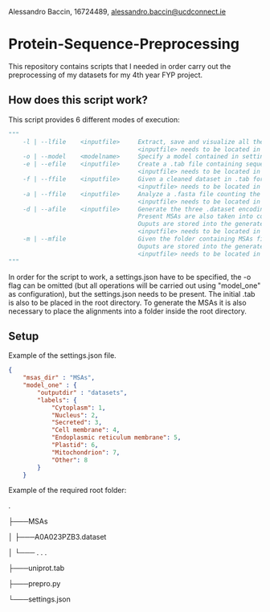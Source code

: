 Alessandro Baccin, 16724489, alessandro.baccin@ucdconnect.ie

# Protein-Sequence-Preprocessing
This repository contains scripts that I needed in order carry out the preprocessing of my datasets for my 4th year FYP project.

## How does this script work?

This script provides 6 different modes of execution: 

```python
"""
    -l | --lfile    <inputfile>     Extract, save and visualize all the present labels.
                                    <inputfile> needs to be located in the root directory.
    -o | --model    <modelname>     Specify a model contained in settings.json
    -e | --efile    <inputfile>     Create a .tab file containing sequences of classes specified in the required model. 
                                    <inputfile> needs to be located in the root directory.
    -f | --ffile    <inputfile>     Given a cleaned dataset in .tab format, produce the .fasta file.
                                    <inputfile> needs to be located in the model's directory 
    -a | --ffile    <inputfile>     Analyze a .fasta file counting the number of entries per class.
                                    <inputfile> needs to be located in the model's directory
    -d | --afile    <inputfile>     Generate the three .dataset encoding files given a .fasta file
                                    Present MSAs are also taken into consideration, and sequences not preseting the MSA information are binned.
                                    Ouputs are stored into the generated "NoMSAdataset" folder.
                                    <inputfile> needs to be located in the model's directory 
    -m | --mfile                    Given the folder containing MSAs files specified in the settings.json, attach the MSA information to the .dataset files (new files are created).
                                    Ouputs are stored into the generated "MSAdataset" folder.
                                    <inputfile> needs to be located in the model's directory 
"""
```

In order for the script to work, a settings.json have to be specified, the -o flag can be omitted (but all operations will be carried out using "model_one" as configuration), but the settings.json needs to be present. The initial .tab is also to be placed in the root directory. To generate the MSAs it is also necessary to place the alignments into a folder inside the root directory.

## Setup

Example of the settings.json file.

```json
{
	"msas_dir" : "MSAs",
    "model_one" : {
        "outputdir" : "datasets",
        "labels": {
            "Cytoplasm": 1,
            "Nucleus": 2,
            "Secreted": 3,
            "Cell membrane": 4,
            "Endoplasmic reticulum membrane": 5,
            "Plastid": 6,
            "Mitochondrion": 7,
            "Other": 8
        }
    }
```

Example of the required root folder:

.

├───MSAs

│   ├───A0A023PZB3.dataset

│   └─── . . .

├───uniprot.tab

├───prepro.py

└───settings.json